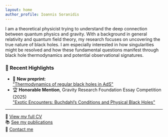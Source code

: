```yaml
---
layout: home
author_profile: Ioannis Soranidis
---
```


I am a theoretical physicist trying to understand the deep connection between quantum physics and gravity. With a background in general relativity and quantum field theory, my research focuses on uncovering the true nature of black holes. I am especially interested in how singularities might be resolved and how these fundamental questions manifest through black hole thermodynamics and potential observational signatures.

### 📰 Recent Highlights

- 📄 **New preprint**:  
  ["Thermodynamics of regular black holes in AdS"](https://arxiv.org/abs/2505.11623)  
- 🏆 **Honorable Mention**, Gravity Research Foundation Essay Competition (2025)  
  ["Exotic Encounters: Buchdahl’s Conditions and Physical Black Holes"](https://arxiv.org/abs/2505.09189)  
---

🧾 [View my full CV](./cv/)  
📚 [See my publications](./publications/)  
📨 [Contact me](./contact/)

